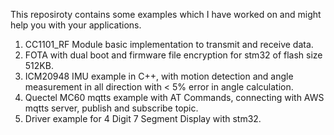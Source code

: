 This reposiroty contains some examples which I have worked on and might help you with your applications.

1. CC1101_RF Module basic implementation to transmit and receive data.
2. FOTA with dual boot and firmware file encryption for stm32 of flash size 512KB.
3. ICM20948 IMU example in C++, with motion detection and angle measurement in all direction with < 5% error in angle calculation.
4. Quectel MC60 mqtts example with AT Commands, connecting with AWS mqtts server, publish and subscribe topic.
5. Driver example for 4 Digit 7 Segment Display with stm32.

